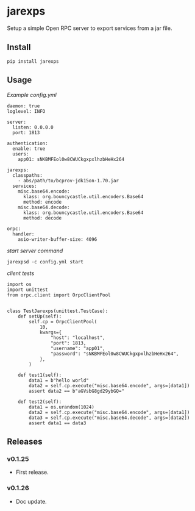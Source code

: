 # jarexps

Setup a simple Open RPC server to export services from a jar file.

## Install

```
pip install jarexps
```

## Usage

*Example config.yml*

```
daemon: true
loglevel: INFO

server:
  listen: 0.0.0.0
  port: 1813

authentication:
  enable: true
  users:
    app01: sNKBMFEol0w8CWUCkgxpxlhzbHeHx264

jarexps:
  classpaths:
    - abs/path/to/bcprov-jdk15on-1.70.jar
  services:
    misc.base64.encode:
      klass: org.bouncycastle.util.encoders.Base64
      method: encode
    misc.base64.decode:
      klass: org.bouncycastle.util.encoders.Base64
      method: decode

orpc:
  handler:
    asio-writer-buffer-size: 4096
```

*start server command*

```
jarexpsd -c config.yml start
```

*client tests*

```
import os
import unittest
from orpc.client import OrpcClientPool


class TestJarexps(unittest.TestCase):
    def setUp(self):
        self.cp = OrpcClientPool(
            10,
            kwargs={
                "host": "localhost",
                "port": 1813,
                "username": "app01",
                "password": "sNKBMFEol0w8CWUCkgxpxlhzbHeHx264",
            },
        )

    def test1(self):
        data1 = b"hello world"
        data2 = self.cp.execute("misc.base64.encode", args=[data1])
        assert data2 == b"aGVsbG8gd29ybGQ="

    def test2(self):
        data1 = os.urandom(1024)
        data2 = self.cp.execute("misc.base64.encode", args=[data1])
        data3 = self.cp.execute("misc.base64.decode", args=[data2])
        assert data1 == data3
```

## Releases

### v0.1.25

- First release.

### v0.1.26

- Doc update.
